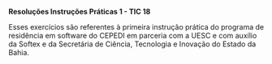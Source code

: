 **Resoluções Instruções Práticas 1 - TIC 18**

Esses exercícios são referentes à primeira instrução prática do programa de residência em software do CEPEDI em parceria com a UESC e com auxílio da Softex e da Secretária de Ciência, Tecnologia e Inovação do Estado da Bahia. 
